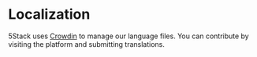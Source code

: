 # Localization

5Stack uses [Crowdin](https://crowdin.com/project/5stack) to manage our language files. You can contribute by visiting the platform and submitting translations.